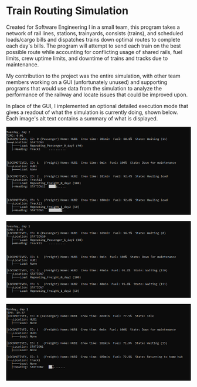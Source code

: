 # Train Routing Simulation
Created for Software Engineering I in a small team, this program takes a network of rail lines, stations, trainyards, consists (trains), and scheduled loads/cargo bills and dispatches trains down optimal routes to complete each day's bills. The program will attempt to send each train on the best possible route while accounting for conflicting usage of shared rails, fuel limits, crew uptime limits, and downtime of trains and tracks due to maintenance.

My contribution to the project was the entire simulation, with other team members working on a GUI (unfortunately unused) and supporting programs that would use data from the simulation to analyze the performance of the railway and locate issues that could be improved upon. 

In place of the GUI, I implemented an optional detailed execution mode that gives a readout of what the simulation is currently doing, shown below. Each image's alt text contains a summary of what is displayed.

![Image of the train simlator running. It is 6:01 AM on the second day of the simulation. Train one is waiting in a station. Train two is down for maintenance. Trains three and four are hauling freight to different parts of the network](../_DemoImg/trainRouter/hauling.png)


![Image of the train simlator running. It is 3:49 AM on the second day of the simulation. Train one is transferring passengers at a station. Train two is down for maintenance. Trains three and four are both exchanging freight at station seven.](../_DemoImg/trainRouter/unloadingCargo.png)


![Image of the train simlator running. It is 7:37 PM on the first day of the simulation. Train one is parked in a trainyard. Train two is down for maintenance. Train three is unloading freight at Station one. Train four is navigating to a trainyard. Train one's crew is approaching the end of their shift at 407 minutes of uptime.](../_DemoImg/trainRouter/returningHome.png)

